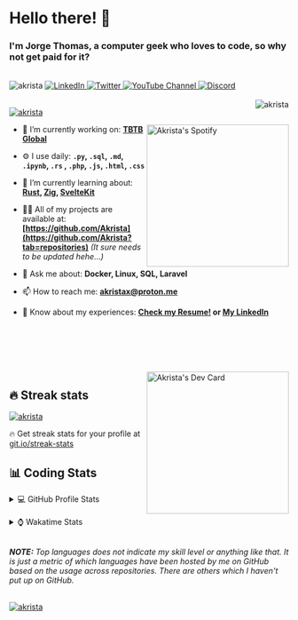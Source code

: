 # Hello there! 👋

### I'm Jorge Thomas, a computer geek who loves to code, so why not get paid for it?

</br>

<div align="left">
<img src="https://komarev.com/ghpvc/?username=akrista&label=Profile%20views&color=0e75b6&style=flat" alt="akrista" />
  <a href="https://www.linkedin.com/in/akrista/">
    <img
      src="https://img.shields.io/static/v1?logo=linkedin&style=flat&color=0072b1&label=LinkedIn&message=%E2%9B%B3"
      alt="LinkedIn"
    />
  </a>
  <a href="https://twitter.com/akristax">
    <img
      src="https://img.shields.io/badge/follow-%40akristax-1DA1F2?logo=twitter&style=flat&label=Twitter&color=0072b1&logoColor=ffffff"
      alt="Twitter"
    />
  </a>
    <a href="https://www.youtube.com/channel/UCXJa_ZGSEtalwFNbsupmjtg">
<img alt="YouTube Channel" src="https://img.shields.io/youtube/channel/subscribers/UCXJa_ZGSEtalwFNbsupmjtg?style=flat&color=0072b1&logoColor=ffffff&logo=youtube&label=Youtube">
  </a>
      <a href="https://discordapp.com/users/Akrista#1410">
<img alt="Discord" src="https://img.shields.io/discord/354241190947717120?style=flat&color=0072b1&logoColor=ffffff&logo=discord&label=Discord">
  </a>
<!--   <a href="https://www.threads.net/@notakrista"> -->
<!--     <img src="https://thread-count.vercel.app/thread-count/notakrista" alt="Akrista's Threads Account"> -->
<!-- </a> -->
  </br>
  </br>
  <a href="https://discordapp.com/users/Akrista#1410">
  <img align="right" src="https://lanyard.cnrad.dev/api/130525871277735937" alt="akrista" />
  </a>

  <p align="left">
  <a href="https://github.com/ryo-ma/github-profile-trophy">
  <img src="https://github-profile-trophy.vercel.app/?username=akrista&theme=gruvbox&no-bg=true&row=2&column=3&no-frame=true" alt="akrista" />
  </a>
  </p>

  <a href="https://spotify-github-profile.vercel.app/api/view?uid=21ca7hmfvx4lpeb37y7fs2vpq&redirect=true" target="_blank">
<img
      width="256"
      align="right"
      src="https://spotify-github-profile.vercel.app/api/view?uid=21ca7hmfvx4lpeb37y7fs2vpq&cover_image=true&theme=default&show_offline=false&bar_color=53b14f&bar_color_cover=false"
      alt="Akrista's Spotify"
    />
</a>

- 🔭 I’m currently working on: **[TBTB Global](https://tbtb.global/)**

- ⚙️ I use daily: **`.py`, `.sql`, `.md`, `.ipynb`, `.rs` , `.php`, `.js`, `.html`, `.css`**

- 🌱 I’m currently learning about: **[Rust](https://github.com/rust-lang/rust), [Zig](https://github.com/ziglang/zig), [SvelteKit](https://kit.svelte.dev/)**

- 👨‍💻 All of my projects are available at: **[https://github.com/Akrista](https://github.com/Akrista?tab=repositories)** _(It sure needs to be updated hehe...)_

- 💬 Ask me about: **Docker, Linux, SQL, Laravel**

- 📫 How to reach me: **akristax@proton.me**

- 📄 Know about my experiences: **[Check my Resume!](https://drive.google.com/file/d/1HGJWLsQuW9MU1iBDew3fPABiCMs2JHMj/view?usp=sharing) or [My LinkedIn](https://linkedin.com/in/akrista/)**

</br>
</br>
</br>
</br>
</br>

  <a href="https://app.daily.dev/akrista" target="_blank">
    <img
      width="256"
      align="right"
      src="https://api.daily.dev/devcards/2287075d79584a318146e601cf17d7b9.png?r=4rw"
      alt="Akrista's Dev Card"
    />
  </a>

## 🔥 Streak stats

<a href="https://github.com/DenverCoder1/github-readme-streak-stats">
<img src="https://github-readme-streak-stats.herokuapp.com/?user=akrista&theme=gruvbox" alt="akrista" />
</a>

<p>🔥 Get streak stats for your profile at <a href="https://git.io/streak-stats">git.io/streak-stats</a></p>

## 📊 Coding Stats

<details>
<summary>💻 GitHub Profile Stats</summary>

</br>

<a href="https://github.com/anuraghazra/github-readme-stats">
<img src="https://github-readme-stats.vercel.app/api?username=akrista&show_icons=true&locale=en&theme=gruvbox" alt="Akrista's Github Stats" />
</a>

<a href="https://github.com/anuraghazra/github-readme-stats">
<img src="https://github-readme-stats.vercel.app/api/top-langs/?username=akrista&show_icons=true&locale=en&theme=gruvbox&layout=compact" alt="Most Used Languages" />
</a>

</details>

</br>

<details>
<summary>⌚ Wakatime Stats</summary>

</br>

<a href="https://github.com/anuraghazra/github-readme-stats">
<img src="https://github-readme-stats.vercel.app/api/wakatime?username=akrista&show_icons=true&locale=en&layout=compact&theme=gruvbox" alt="akrista" />
</a>

</br>

<!--START_SECTION:waka-->
![Code Time](http://img.shields.io/badge/Code%20Time-3%2C389%20hrs%2056%20mins-blue)

![Lines of code](https://img.shields.io/badge/From%20Hello%20World%20I%27ve%20Written-22.4%20million%20lines%20of%20code-blue)

**🐱 My GitHub Data** 

> 📦 293.2 kB Used in GitHub's Storage 
 > 
> 🏆 377 Contributions in the Year 2023
 > 
> 💼 Opted to Hire
 > 
> 📜 64 Public Repositories 
 > 
> 🔑 25 Private Repositories 
 > 
**I'm an Early 🐤** 

```text
🌞 Morning                638 commits         ███████░░░░░░░░░░░░░░░░░░   27.49 % 
🌆 Daytime                742 commits         ████████░░░░░░░░░░░░░░░░░   31.97 % 
🌃 Evening                910 commits         ██████████░░░░░░░░░░░░░░░   39.21 % 
🌙 Night                  31 commits          ░░░░░░░░░░░░░░░░░░░░░░░░░   01.34 % 
```
📅 **I'm Most Productive on Monday** 

```text
Monday                   703 commits         ████████░░░░░░░░░░░░░░░░░   30.29 % 
Tuesday                  362 commits         ████░░░░░░░░░░░░░░░░░░░░░   15.60 % 
Wednesday                232 commits         ██░░░░░░░░░░░░░░░░░░░░░░░   10.00 % 
Thursday                 248 commits         ███░░░░░░░░░░░░░░░░░░░░░░   10.69 % 
Friday                   192 commits         ██░░░░░░░░░░░░░░░░░░░░░░░   08.27 % 
Saturday                 241 commits         ███░░░░░░░░░░░░░░░░░░░░░░   10.38 % 
Sunday                   343 commits         ████░░░░░░░░░░░░░░░░░░░░░   14.78 % 
```


📊 **This Week I Spent My Time On** 

```text
🕑︎ Time Zone: America/Caracas

💬 Programming Languages: 
SQL                      36 hrs 34 mins      ███████████████████░░░░░░   74.24 % 
Python                   3 hrs 37 mins       ██░░░░░░░░░░░░░░░░░░░░░░░   07.36 % 
Bash                     2 hrs 56 mins       █░░░░░░░░░░░░░░░░░░░░░░░░   05.96 % 
Assembly                 2 hrs 11 mins       █░░░░░░░░░░░░░░░░░░░░░░░░   04.45 % 
Other                    1 hr 14 mins        █░░░░░░░░░░░░░░░░░░░░░░░░   02.52 % 

🔥 Editors: 
VS Code                  31 hrs 57 mins      ████████████████░░░░░░░░░   64.86 % 
Ssms                     9 hrs 48 mins       █████░░░░░░░░░░░░░░░░░░░░   19.92 % 
Neovim                   4 hrs 21 mins       ██░░░░░░░░░░░░░░░░░░░░░░░   08.83 % 
Visual Studio            3 hrs 8 mins        ██░░░░░░░░░░░░░░░░░░░░░░░   06.39 % 

💻 Operating System: 
Linux                    32 hrs 31 mins      █████████████████░░░░░░░░   66.01 % 
Windows                  16 hrs 44 mins      ████████░░░░░░░░░░░░░░░░░   33.99 % 
```

**I Mostly Code in JavaScript** 

```text
JavaScript               13 repos            ███████░░░░░░░░░░░░░░░░░░   27.66 % 
CSS                      5 repos             ███░░░░░░░░░░░░░░░░░░░░░░   10.64 % 
Jupyter Notebook         4 repos             ██░░░░░░░░░░░░░░░░░░░░░░░   08.51 % 
Rust                     2 repos             █░░░░░░░░░░░░░░░░░░░░░░░░   04.26 % 
Python                   2 repos             █░░░░░░░░░░░░░░░░░░░░░░░░   04.26 % 
```




 Last Updated on 23/08/2023 00:20:26 UTC
<!--END_SECTION:waka-->

**These Readme stats are generated using github action [awesome-readme-stats](https://github.com/anmol098/waka-readme-stats)**

</details>

</br>

_**NOTE:** Top languages does not indicate my skill level or anything like that. It is just a metric of which languages have been hosted by me on GitHub based on the usage across repositories. There are others which I haven't put up on GitHub._

</br>

<a href="https://github.com/ashutosh00710/github-readme-activity-graph">
<img src="https://github-readme-activity-graph.vercel.app/graph?username=Akrista&theme=gruvbox" alt="akrista" />
</a>
